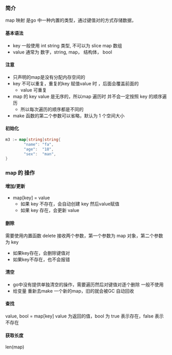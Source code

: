 ### 简介

map 映射 是go 中一种内置的类型，通过键值对的方式存储数据，


#### 基本语法

- key 一般使用 int string 类型, 不可以为 slice map 数组
- value 通常为 数字，string, map， 结构体， bool

#### 注意
- 只声明的map是没有分配内存空间的
- key 不可以重复，重复的key 赋值value 时 ，后面会覆盖前面的
  - value 可重复
- map 的 key value 是无序的，所以map 遍历时 并不会一定按照 key 的顺序遍历
  - 所以每次遍历的顺序都是不同的
- make 函数的第二个参数可以省略，默认为 1 个空间大小


#### 初始化
```go
m3 := map[string]string{
		"name": "fa",
		"age":  "18",
		"sex":  "man",
}
```

### map 的 操作

#### 增加/更新
- map[key] = value
  - 如果 key 不存在，会自动创建 key 然后value赋值
  - 如果 key 存在，会更新 value

#### 删除
需要使用内置函数 delete 接收两个参数，第一个参数为 map 对象，第二个参数为 key
- 如果key存在，会删除键值对
- 如果key不存在，也不会报错


#### 清空
- go中没有提供单独清空的操作，需要遍历然后对键值对逐个删除 一般不使用
- 给变量 重新去make 一个新的map，旧的就会被GC 自动回收


#### 查找
value, bool = map[key] 
value 为返回的值，bool 为 true 表示存在，false 表示不存在


#### 获取长度

len(map)